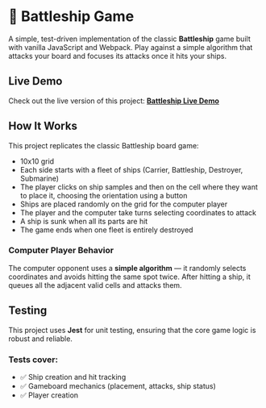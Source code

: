 # 🚢 Battleship Game

A simple, test-driven implementation of the classic **Battleship** game built with vanilla JavaScript and Webpack. Play against a simple algorithm that attacks your board and focuses its attacks once it hits your ships.

## Live Demo

Check out the live version of this project: [**Battleship Live Demo**](https://aleloiac.github.io/battleship/)

## How It Works

This project replicates the classic Battleship board game:

- 10x10 grid
- Each side starts with a fleet of ships (Carrier, Battleship, Destroyer, Submarine)
- The player clicks on ship samples and then on the cell where they want to place it, choosing the orientation using a button
- Ships are placed randomly on the grid for the computer player
- The player and the computer take turns selecting coordinates to attack
- A ship is sunk when all its parts are hit
- The game ends when one fleet is entirely destroyed

### Computer Player Behavior

The computer opponent uses a **simple algorithm** — it randomly selects coordinates and avoids hitting the same spot twice.
After hitting a ship, it queues all the adjacent valid cells and attacks them.

## Testing

This project uses **Jest** for unit testing, ensuring that the core game logic is robust and reliable.

### Tests cover:

- ✅ Ship creation and hit tracking
- ✅ Gameboard mechanics (placement, attacks, ship status)
- ✅ Player creation
